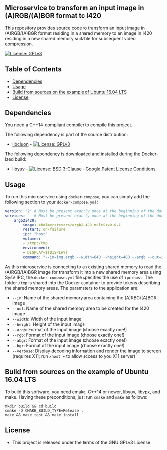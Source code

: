 ## Microservice to transform an input image in (A)RGB/(A)BGR format to I420

This repository provides source code to transform an input image in (A)RGB/(A)BGR
format residing in a shared memory to an image in I420 residing in a new shared
memory suitable for subsequent video compression.

[![License: GPLv3](https://img.shields.io/badge/license-GPL--3-blue.svg
)](https://www.gnu.org/licenses/gpl-3.0.txt)


## Table of Contents
* [Dependencies](#dependencies)
* [Usage](#usage)
* [Build from sources on the example of Ubuntu 16.04 LTS](#build-from-sources-on-the-example-of-ubuntu-1604-lts)
* [License](#license)


## Dependencies
You need a C++14-compliant compiler to compile this project.

The following dependency is part of the source distribution:
* [libcluon](https://github.com/chrberger/libcluon) - [![License: GPLv3](https://img.shields.io/badge/license-GPL--3-blue.svg
)](https://www.gnu.org/licenses/gpl-3.0.txt)

The following dependency is downloaded and installed during the Docker-ized build:
* [libyuv](https://chromium.googlesource.com/libyuv/libyuv/+/master) - [![License: BSD 3-Clause](https://img.shields.io/badge/License-BSD%203--Clause-blue.svg)](https://opensource.org/licenses/BSD-3-Clause) - [Google Patent License Conditions](https://chromium.googlesource.com/libyuv/libyuv/+/master/PATENTS)


## Usage
To run this microservice using `docker-compose`, you can simply add the following
section to your `docker-compose.yml`:

```yml
version: '2' # Must be present exactly once at the beginning of the docker-compose.yml file
services:    # Must be present exactly once at the beginning of the docker-compose.yml file
    argb2i420:
        image: chalmersrevere/argb2i420-multi:v0.0.1
        restart: on-failure
        ipc: "host"
        volumes:
        - /tmp:/tmp
        environment:
        - DISPLAY=${DISPLAY}
        command: "--in=img.argb --width=640 --height=480 --argb --out=imgout.i420"
```

As this microservice is connecting to an existing shared memory to read the (A)RGB/(A)BGR
image for transform it into a new shared memory area using SysV IPC, the `docker-compose.yml`
file specifies the use of `ipc:host`. The folder `/tmp` is shared into the Docker
container to provide tokens describing the shared memory areas.
The parameters to the application are:

* `--in`: Name of the shared memory area containing the (A)RBG/(A)BGR image
* `--out`: Name of the shared memory area to be created for the I420 image
* `--width`: Width of the input image
* `--height`: Height of the input image
* `--argb`: Format of the input image (choose exactly one!)
* `--rgb`: Format of the input image (choose exactly one!)
* `--abgr`: Format of the input image (choose exactly one!)
* `--bgr`: Format of the input image (choose exactly one!)
* `--verbose`: Display decoding information and render the image to screen (requires X11; run `xhost +` to allow access to you X11 server)


## Build from sources on the example of Ubuntu 16.04 LTS
To build this software, you need cmake, C++14 or newer, libyuv, libvpx, and make.
Having these preconditions, just run `cmake` and `make` as follows:

```
mkdir build && cd build
cmake -D CMAKE_BUILD_TYPE=Release ..
make && make test && make install
```


## License

* This project is released under the terms of the GNU GPLv3 License

